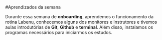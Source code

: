 #Aprendizados da semana

Durante essa semana de **onboarding**, aprendemos o funcionamento da rotina Labenu, conhecemos alguns dos monitores e instrutores e tivemos aulas introdutórias de **Git**, **Github** e **terminal**. Além disso, instalamos os programas necessários para iniciarmos os estudos.